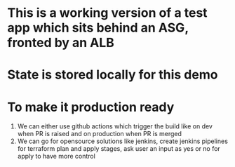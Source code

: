 # This is a working version of a test app which sits behind an ASG, fronted by an ALB
# State is stored locally for this demo

# To make it production ready
1. We can either use github actions which trigger the build like on dev when PR is raised and on production when PR is merged
2.  We can go for opensource solutions like jenkins, create jenkins pipelines for terraform plan and apply stages, ask user an input as yes or no for apply to have more control